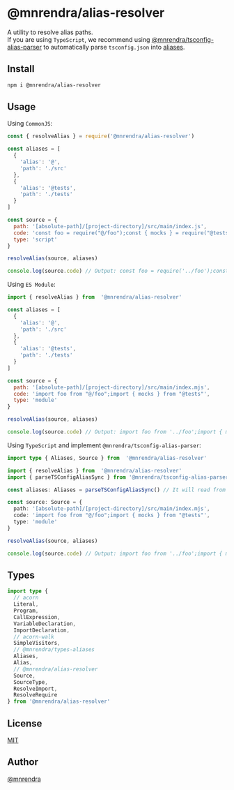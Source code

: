 # @mnrendra/alias-resolver
A utility to resolve alias paths.<br/>
If you are using `TypeScript`, we recommend using [@mnrendra/tsconfig-alias-parser](https://npmjs.com/package/@mnrendra/tsconfig-alias-parser) to automatically parse `tsconfig.json` into [aliases](https://npmjs.com/package/@mnrendra/types-aliases).

## Install
```bash
npm i @mnrendra/alias-resolver
```

## Usage

Using `CommonJS`:
```javascript
const { resolveAlias } = require('@mnrendra/alias-resolver')

const aliases = [
  {
    'alias': '@',
    'path': './src'
  },
  {
    'alias': '@tests',
    'path': './tests'
  }
]

const source = {
  path: '[absolute-path]/[project-directory]/src/main/index.js',
  code: 'const foo = require("@/foo");const { mocks } = require("@tests")',
  type: 'script'
}

resolveAlias(source, aliases)

console.log(source.code) // Output: const foo = require('../foo');const {mocks} = require('../../tests')
```

Using `ES Module`:
```javascript
import { resolveAlias } from  '@mnrendra/alias-resolver'

const aliases = [
  {
    'alias': '@',
    'path': './src'
  },
  {
    'alias': '@tests',
    'path': './tests'
  }
]

const source = {
  path: '[absolute-path]/[project-directory]/src/main/index.mjs',
  code: 'import foo from "@/foo";import { mocks } from "@tests"',
  type: 'module'
}

resolveAlias(source, aliases)

console.log(source.code) // Output: import foo from '../foo';import { mocks } from '../../tests'
```

Using `TypeScript` and implement `@mnrendra/tsconfig-alias-parser`:
```typescript
import type { Aliases, Source } from  '@mnrendra/alias-resolver'

import { resolveAlias } from  '@mnrendra/alias-resolver'
import { parseTSConfigAliasSync } from '@mnrendra/tsconfig-alias-parser'

const aliases: Aliases = parseTSConfigAliasSync() // It will read from `tsconfig.json` automatically.

const source: Source = {
  path: '[absolute-path]/[project-directory]/src/main/index.mjs',
  code: 'import foo from "@/foo";import { mocks } from "@tests"',
  type: 'module'
}

resolveAlias(source, aliases)

console.log(source.code) // Output: import foo from '../foo';import { mocks } from '../../tests'
```

## Types
```typescript
import type {
  // acorn
  Literal,
  Program,
  CallExpression,
  VariableDeclaration,
  ImportDeclaration,
  // acorn-walk
  SimpleVisitors,
  // @mnrendra/types-aliases
  Aliases,
  Alias,
  // @mnrendra/alias-resolver
  Source,
  SourceType,
  ResolveImport,
  ResolveRequire
} from '@mnrendra/alias-resolver'
```

## License
[MIT](https://github.com/mnrendra/alias-resolver/blob/HEAD/LICENSE)

## Author
[@mnrendra](https://github.com/mnrendra)
